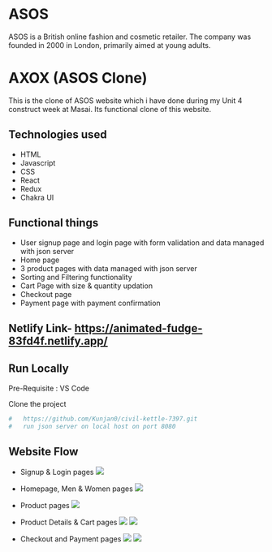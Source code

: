 # ASOS

ASOS is a British online fashion and cosmetic retailer. The company was founded in 2000 in London, primarily aimed at young adults.

# AXOX (ASOS Clone)

This is the clone of ASOS website which i have done during my Unit 4 construct week at Masai. Its functional clone of this website. 
## Technologies used

- HTML
- Javascript
- CSS
- React
- Redux
- Chakra UI

## Functional things

- User signup page and login page with form validation and data managed with json server
- Home page
- 3 product pages with data managed with json server
- Sorting and Filtering functionality
- Cart Page with size & quantity updation
- Checkout page 
- Payment page with payment confirmation

## Netlify Link- https://animated-fudge-83fd4f.netlify.app/


## Run Locally

Pre-Requisite : 
VS Code

Clone the project

```bash
#   https://github.com/Kunjan0/civil-kettle-7397.git
#   run json server on local host on port 8080
```


## Website Flow

- Signup & Login pages
![](./src//assets/LoginPage.png)

- Homepage, Men & Women pages 
![](./src//assets/Menpage.png)

- Product pages 
![](./src//assets/ProductsPage.png)

- Product Details & Cart pages 
![](./src//assets/ProductDetailsPage.png)
![](./src//assets/CartPage.png)

-  Checkout and Payment pages
![](./src//assets/CheckoutPage.png)
![](./src//assets/PaymentPage.png)
